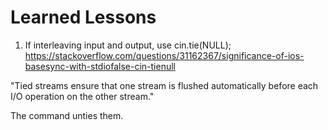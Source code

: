 # Learned Lessons

1. If interleaving input and output, use cin.tie(NULL);
 https://stackoverflow.com/questions/31162367/significance-of-ios-basesync-with-stdiofalse-cin-tienull

 "Tied streams ensure that one stream is flushed automatically before each I/O operation on the other stream."

 The command unties them.